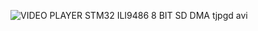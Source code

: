 
![VIDEO PLAYER STM32 ILI9486 8 BIT SD DMA tjpgd avi](https://github.com/user-attachments/assets/7e273539-fdf9-40fc-9fa8-3d59a0f90553)
